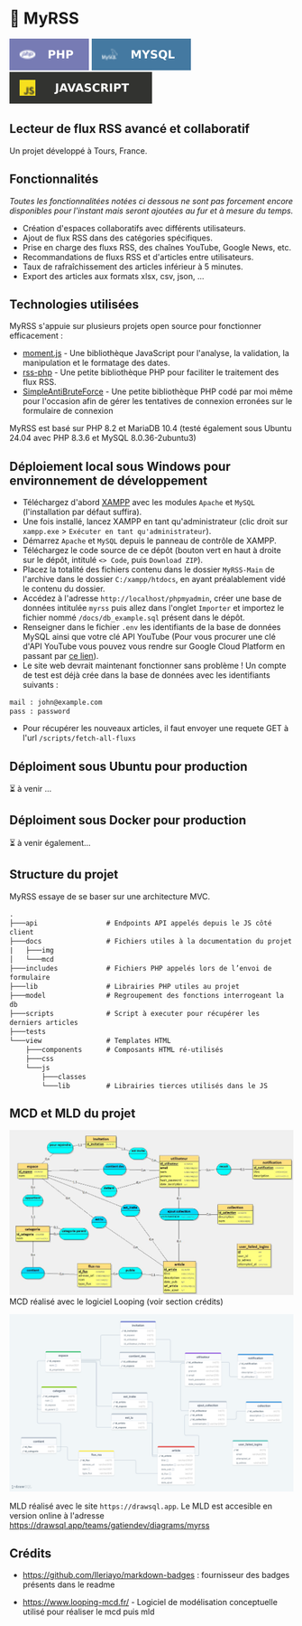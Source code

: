 # 📰 MyRSS

![PHP](./docs/img/php.svg)
![MySQL](./docs/img/mysql.svg)
![JS](./docs/img/js.svg)

## Lecteur de flux RSS avancé et collaboratif

Un projet développé à Tours, France.

## Fonctionnalités

_Toutes les fonctionnalitées notées ci dessous ne sont pas forcement encore disponibles pour l'instant mais seront ajoutées au fur et à mesure du temps._

- Création d'espaces collaboratifs avec différents utilisateurs.
- Ajout de flux RSS dans des catégories spécifiques.
- Prise en charge des fluxs RSS, des chaînes YouTube, Google News, etc.
- Recommandations de fluxs RSS et d'articles entre utilisateurs.
- Taux de rafraîchissement des articles inférieur à 5 minutes.
- Export des articles aux formats xlsx, csv, json, ...

## Technologies utilisées

MyRSS s'appuie sur plusieurs projets open source pour fonctionner efficacement :

- [moment.js](https://github.com/moment/moment/) - Une bibliothèque JavaScript pour l'analyse, la validation, la manipulation et le formatage des dates.
- [rss-php](https://github.com/dg/rss-php) - Une petite bibliothèque PHP pour faciliter le traitement des flux RSS.
- [SimpleAntiBruteForce](https://github.com/GatienFrenchDev/SimpleAntiBruteForce) - Une petite bibliothèque PHP codé par moi même pour l'occasion afin de gérer les tentatives de connexion erronées sur le formulaire de connexion

MyRSS est basé sur PHP 8.2 et MariaDB 10.4 (testé également sous Ubuntu 24.04 avec PHP 8.3.6 et MySQL 8.0.36-2ubuntu3)

## Déploiement local sous Windows pour environnement de développement

- Téléchargez d'abord [XAMPP](https://www.apachefriends.org/fr/index.html) avec les modules `Apache` et `MySQL` (l'installation par défaut suffira).
- Une fois installé, lancez XAMPP en tant qu'administrateur (clic droit sur `xampp.exe` > `Exécuter en tant qu'administrateur`).
- Démarrez `Apache` et `MySQL` depuis le panneau de contrôle de XAMPP.
- Téléchargez le code source de ce dépôt (bouton vert en haut à droite sur le dépôt, intitulé `<> Code`, puis `Download ZIP`).
- Placez la totalité des fichiers contenu dans le dossier `MyRSS-Main` de l'archive dans le dossier `C:/xampp/htdocs`, en ayant préalablement vidé le contenu du dossier.
- Accédez à l'adresse `http://localhost/phpmyadmin`, créer une base de données intitulée `myrss` puis allez dans l'onglet `Importer` et importez le fichier nommé `/docs/db_example.sql` présent dans le dépôt.
- Renseigner dans le fichier `.env` les identifiants de la base de données MySQL ainsi que votre clé API YouTube (Pour vous procurer une clé d'API YouTube vous pouvez vous rendre sur Google Cloud Platform en passant par [ce lien](https://console.cloud.google.com/apis/api/youtube.googleapis.com/credentials)).
- Le site web devrait maintenant fonctionner sans problème ! Un compte de test est déjà crée dans la base de données avec les identifiants suivants :
```
mail : john@example.com
pass : password
```
- Pour récupérer les nouveaux articles, il faut envoyer une requete GET à l'url `/scripts/fetch-all-fluxs`

## Déploiment sous Ubuntu pour production

⏳ à venir ...

## Déploiment sous Docker pour production
⏳ à venir également...

## Structure du projet

MyRSS essaye de se baser sur une architecture MVC.

```
.
├───api                 # Endpoints API appelés depuis le JS côté client
├───docs                # Fichiers utiles à la documentation du projet
|   ├───img             
│   └───mcd             
├───includes            # Fichiers PHP appelés lors de l’envoi de formulaire
├───lib                 # Librairies PHP utiles au projet
├───model               # Regroupement des fonctions interrogeant la db
├───scripts             # Script à executer pour récupérer les derniers articles
├───tests               
└───view                # Templates HTML
    ├───components      # Composants HTML ré-utilisés
    ├───css             
    └───js              
        ├───classes
        └───lib         # Librairies tierces utilisés dans le JS
```

## MCD et MLD du projet

![MCD](./docs/img/mcd.jpg)
MCD réalisé avec le logiciel Looping (voir section crédits)


![MLD](./docs/img/mld.png)

MLD réalisé avec le site `https://drawsql.app`. Le MLD est accesible en version online à l'adresse https://drawsql.app/teams/gatiendev/diagrams/myrss

## Crédits
- https://github.com/Ileriayo/markdown-badges : fournisseur des badges présents dans le readme

- https://www.looping-mcd.fr/ - Logiciel de modélisation conceptuelle utilisé pour réaliser le mcd puis mld